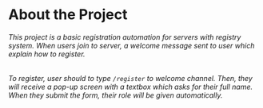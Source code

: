 # About the Project
###### This project is a basic  registration automation for servers with registry system. When users join to server, a welcome message sent to user which explain how to register.
###### To register, user should to type `/register` to welcome channel. Then, they will receive a pop-up screen with a textbox which asks for their full name. When they submit the form, their role will be given automatically.

